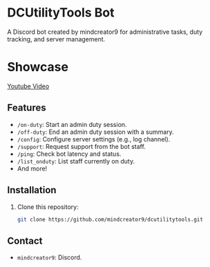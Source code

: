 # DCUtilityTools Bot
A Discord bot created by mindcreator9 for administrative tasks, duty tracking, and server management.

# Showcase
[Youtube Video](https://www.youtube.com/watch?v=P30JxbUXQsc)

## Features
- `/on-duty`: Start an admin duty session.
- `/off-duty`: End an admin duty session with a summary.
- `/config`: Configure server settings (e.g., log channel).
- `/support`: Request support from the bot staff.
- `/ping`: Check bot latency and status.
- `/list_onduty`: List staff currently on duty.
- And more!

## Installation
1. Clone this repository:
   ```bash
   git clone https://github.com/mindcreator9/dcutilitytools.git
## Contact
- `mindcreator9`: Discord.
